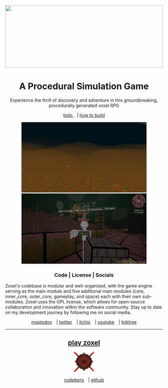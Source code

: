 <p align="center">
	<br>
		<img src="readme.svg" width="100%" height="200">
	</a>
	<br>
</p>
<h1 align="center">A Procedural Simulation Game</h1>

<p align="center">
Experience the thrill of discovery and adventure in this groundbreaking, procedurally generated voxel RPG
</p>

<p align="center">
  <a href="todo.md">
    todo
  </a>
  <a style="margin-left: 10px;"> | </a>
  <a href="https://github.com/deus369/zoxel-web/blob/master/documents/howtos/howto-build.md">
    how to build
  </a>
</p>

<p align="center">
  <img src="latest_screenshot.png?raw=false" alt="Zoxel" width="400"/>
  <img src="https://raw.githubusercontent.com/deus369/zoxel-web/master/screenshots/zoxel_unity_00.png?raw=false" alt="Unity Zoxel" width="400"/>
</p>

<h3 align="center">Code | License | Socials</h3>

Zoxel's codebase is modular and well-organized, with the game engine serving as the main module and five additional main modules (core, inner_core, outer_core, gameplay, and space) each with their own sub-modules. Zoxel uses the GPL license, which allows for open-source collaboration and innovation within the software community. Stay up to date on my development journey by following me on social media.

<p align="center">
  <a href="https://mastodon.gamedev.place/@deus">mastodon</a>
  <a style="margin-left: 10px;"> | </a>
  <a href="https://twitter.com/deusxyz">twitter</a>
  <a style="margin-left: 10px;"> | </a>
  <a href="https://deus0.itch.io/zoxel">itchio</a>
  <a style="margin-left: 10px;"> | </a>
  <a href="https://www.youtube.com/watch?v=Yb5DiXVt1k0.mp4">youtube</a>
  <a style="margin-left: 10px;"> | </a>
  <a href="https://linktr.ee/lorddeus">linktree</a>
</p>

-----

<h2 align="center">
  <a href="https://deus369.github.io/zoxel-play">play zoxel</a>
</h2>
<p align="center">
  <img width="64" src="build/resources/textures/game_icon.png" alt="Zoxel Logo"> 
</p>
<p align="center">
  <a href="https://codeberg.org/deus/zoxel">codeberg</a>
  <a style="margin-left: 10px;"> | </a>
  <a href="https://github.com/deus369/zoxel">github</a>
</p>